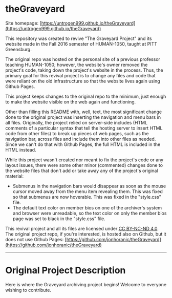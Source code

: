 # theGraveyard

Site homepage: [https://untrogen999.github.io/theGraveyard](https://untrogen999.github.io/theGraveyard)

This repository was created to revive "The Graveyard Project" and its website made in the Fall 2016 semester of
HUMAN-1050, taught at PITT Greensburg.

The original repo was hosted on the personal site of a
previous professor teaching HUMAN-1050; however, the website's owner removed the project's code,
taking down the project's website in the process. Thus, the primary goal for this revival project is to change any files and code
that were reliant on the old infrastructure so that the website lives again using Github Pages.

This project keeps changes to the original repo to the minimum, just enough to make the website
visible on the web again and functioning.

Other than filling this README with, well, text, the most significant change done to the original project
was
inserting the navigation and menu bars in all files. Originally, the project relied on server-side
includes (HTML comments of a particular syntax that tell the hosting
server to insert HTML code from other files) to break up pieces of web pages, such as the navigation
bar, across files and include them into other files as needed. Since we can't do that with Github
Pages, the full HTML is included in the HTML instead.

While this project wasn't created nor meant to fix the project's code or any layout issues, there were some other minor (commented) changes done to the website files that don't add or take away any of the project's original material:

* Submenus in the navigation bars would disappear as soon as the mouse cursor moved away from the menu item revealing them. This was fixed so that submenus are now hoverable. This was fixed in the "style.css" file.
* The default text color on member bios on one of the archiver's system and browser were unreadable, so the text color on only the member bios page was set to black in the "style.css" file.

This revival project and all its files are licensed under [CC BY-NC-ND 4.0](https://creativecommons.org/licenses/by-nc-nd/4.0/).
The original project repo, if you're interested, is hosted also on Github, but it does not use Github Pages:
[https://github.com/jonhoranic/theGraveyard](https://github.com/jonhoranic/theGraveyard)

***

# Original Project Description

Here is where the Graveyard archiving project begins! Welcome to everyone wishing to contribute.
